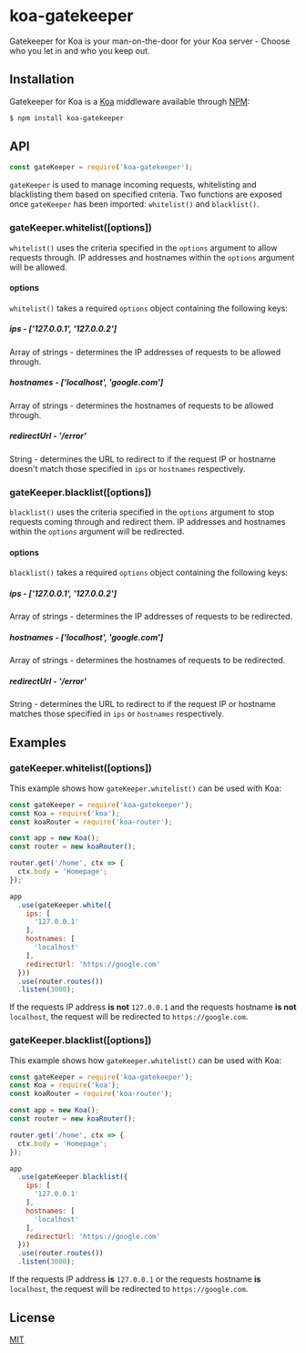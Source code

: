 # koa-gatekeeper
Gatekeeper for Koa is your man-on-the-door for your Koa server - Choose who you let in and who you keep out.

## Installation

Gatekeeper for Koa is a [Koa](https://github.com/koajs/koa) middleware available through [NPM](https://www.npmjs.com/):

```bash
$ npm install koa-gatekeeper
```

## API
```js
const gateKeeper = require('koa-gatekeeper');
```
`gateKeeper` is used to manage incoming requests, whitelisting and blacklisting them based on specified criteria. Two functions are exposed once `gateKeeper` has been imported: `whitelist()` and `blacklist()`.

### gateKeeper.whitelist([options])
`whitelist()` uses the criteria specified in the `options` argument to allow requests through. IP addresses and hostnames within the `options` argument will be allowed.

#### options
`whitelist()` takes a required `options` object containing the following keys:

##### ips - *['127.0.0.1', '127.0.0.2']*
Array of strings - determines the IP addresses of requests to be allowed through.

##### hostnames - *['localhost', 'google.com']*
Array of strings - determines the hostnames of requests to be allowed through.

##### redirectUrl - *'/error'*
String - determines the URL to redirect to if the request IP or hostname doesn't match those specified in `ips` or `hostnames` respectively.

### gateKeeper.blacklist([options])
`blacklist()` uses the criteria specified in the `options` argument to stop requests coming through and redirect them. IP addresses and hostnames within the `options` argument will be redirected.

#### options
`blacklist()` takes a required `options` object containing the following keys:

##### ips - *['127.0.0.1', '127.0.0.2']*
Array of strings - determines the IP addresses of requests to be redirected.

##### hostnames - *['localhost', 'google.com']*
Array of strings - determines the hostnames of requests to be redirected.

##### redirectUrl - *'/error'*
String - determines the URL to redirect to if the request IP or hostname matches those specified in `ips` or `hostnames` respectively.

## Examples
### gateKeeper.whitelist([options])
This example shows how `gateKeeper.whitelist()` can be used with Koa:

```js
const gateKeeper = require('koa-gatekeeper');
const Koa = require('koa');
const koaRouter = require('koa-router');

const app = new Koa();
const router = new koaRouter();

router.get('/home', ctx => {
  ctx.body = 'Homepage';
});

app
  .use(gateKeeper.white({
    ips: [
      '127.0.0.1'
    ],
    hostnames: [
      'localhost'
    ],
    redirectUrl: 'https://google.com'
  }))
  .use(router.routes())
  .listen(3000);
```
If the requests IP address **is not** `127.0.0.1` and the requests hostname **is not** `localhost`, the request will be redirected to `https://google.com`.

### gateKeeper.blacklist([options])
This example shows how `gateKeeper.whitelist()` can be used with Koa:

```js
const gateKeeper = require('koa-gatekeeper');
const Koa = require('koa');
const koaRouter = require('koa-router');

const app = new Koa();
const router = new koaRouter();

router.get('/home', ctx => {
  ctx.body = 'Homepage';
});

app
  .use(gateKeeper.blacklist({
    ips: [
      '127.0.0.1'
    ],
    hostnames: [
      'localhost'
    ],
    redirectUrl: 'https://google.com'
  }))
  .use(router.routes())
  .listen(3000);
```
If the requests IP address **is** `127.0.0.1` or the requests hostname **is** `localhost`, the request will be redirected to `https://google.com`.

## License 
[MIT](https://github.com/reeceaw/koa-gatekeeper/blob/master/LICENSE)
